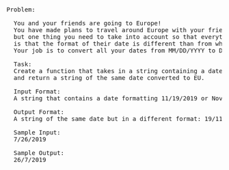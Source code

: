 <pre>

Problem:

  You and your friends are going to Europe! 
  You have made plans to travel around Europe with your friends, 
  but one thing you need to take into account so that everything goes according to play, 
  is that the format of their date is different than from what is used in the United States. 
  Your job is to convert all your dates from MM/DD/YYYY to DD/MM/YYYY.

  Task: 
  Create a function that takes in a string containing a date that is in US format, 
  and return a string of the same date converted to EU.

  Input Format: 
  A string that contains a date formatting 11/19/2019 or November 19, 2019.

  Output Format: 
  A string of the same date but in a different format: 19/11/2019.

  Sample Input: 
  7/26/2019

  Sample Output: 
  26/7/2019

</pre>
